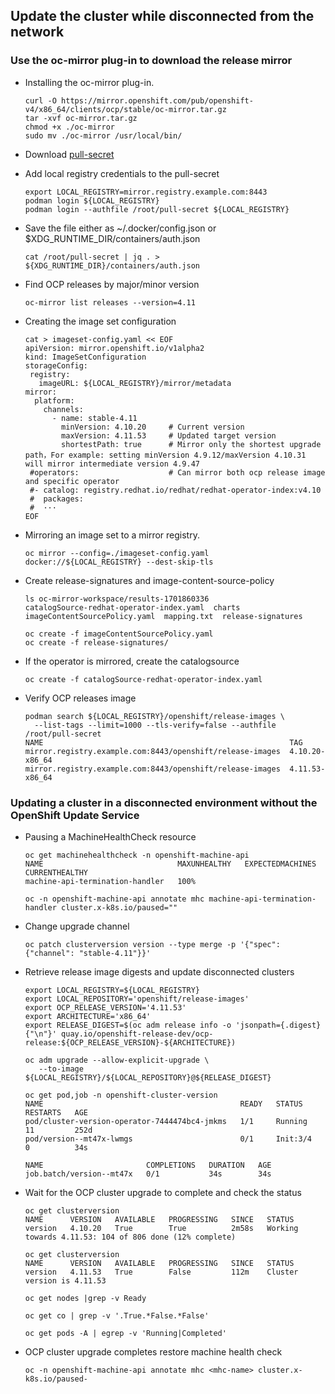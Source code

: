 ## Update the cluster while disconnected from the network

### Use the oc-mirror plug-in to download the release mirror

* Installing the oc-mirror plug-in.
  ```
  curl -O https://mirror.openshift.com/pub/openshift-v4/x86_64/clients/ocp/stable/oc-mirror.tar.gz
  tar -xvf oc-mirror.tar.gz
  chmod +x ./oc-mirror
  sudo mv ./oc-mirror /usr/local/bin/
  ```
* Download [pull-secret](https://console.redhat.com/openshift/install/pull-secret)

* Add local registry credentials to the pull-secret
  ```
  export LOCAL_REGISTRY=mirror.registry.example.com:8443
  podman login ${LOCAL_REGISTRY}
  podman login --authfile /root/pull-secret ${LOCAL_REGISTRY}
  ```

* Save the file either as ~/.docker/config.json or $XDG_RUNTIME_DIR/containers/auth.json
  ```
  cat /root/pull-secret | jq . > ${XDG_RUNTIME_DIR}/containers/auth.json
  ```
  
* Find OCP releases by major/minor version
  ```
  oc-mirror list releases --version=4.11
  ```

* Creating the image set configuration
  ```
  cat > imageset-config.yaml << EOF
  apiVersion: mirror.openshift.io/v1alpha2
  kind: ImageSetConfiguration
  storageConfig:
   registry:
     imageURL: ${LOCAL_REGISTRY}/mirror/metadata
  mirror:
    platform:
      channels:
        - name: stable-4.11
          minVersion: 4.10.20     # Current version
          maxVersion: 4.11.53     # Updated target version
          shortestPath: true      # Mirror only the shortest upgrade path，For example: setting minVersion 4.9.12/maxVersion 4.10.31 will mirror intermediate version 4.9.47
   #operators:                    # Can mirror both ocp release image and specific operator
   #- catalog: registry.redhat.io/redhat/redhat-operator-index:v4.10
   #  packages:
   #  ···
  EOF
  ```

* Mirroring an image set to a mirror registry.
  ```
  oc mirror --config=./imageset-config.yaml docker://${LOCAL_REGISTRY} --dest-skip-tls
  ```

* Create release-signatures and image-content-source-policy
  ```
  ls oc-mirror-workspace/results-1701860336
  catalogSource-redhat-operator-index.yaml  charts  imageContentSourcePolicy.yaml  mapping.txt  release-signatures

  oc create -f imageContentSourcePolicy.yaml
  oc create -f release-signatures/
  ```

* If the operator is mirrored, create the catalogsource
  ```
  oc create -f catalogSource-redhat-operator-index.yaml
  ```

* Verify OCP releases image
  ```
  podman search ${LOCAL_REGISTRY}/openshift/release-images \
    --list-tags --limit=1000 --tls-verify=false --authfile /root/pull-secret
  NAME                                                       TAG
  mirror.registry.example.com:8443/openshift/release-images  4.10.20-x86_64
  mirror.registry.example.com:8443/openshift/release-images  4.11.53-x86_64
  ```

### Updating a cluster in a disconnected environment without the OpenShift Update Service
  
* Pausing a MachineHealthCheck resource
  ```
  oc get machinehealthcheck -n openshift-machine-api
  NAME                              MAXUNHEALTHY   EXPECTEDMACHINES   CURRENTHEALTHY
  machine-api-termination-handler   100% 

  oc -n openshift-machine-api annotate mhc machine-api-termination-handler cluster.x-k8s.io/paused=""
  ```

* Change upgrade channel
  ```
  oc patch clusterversion version --type merge -p '{"spec": {"channel": "stable-4.11"}}'
  ```

* Retrieve release image digests and update disconnected clusters
  ```
  export LOCAL_REGISTRY=${LOCAL_REGISTRY}
  export LOCAL_REPOSITORY='openshift/release-images'
  export OCP_RELEASE_VERSION='4.11.53'
  export ARCHITECTURE='x86_64'
  export RELEASE_DIGEST=$(oc adm release info -o 'jsonpath={.digest}{"\n"}' quay.io/openshift-release-dev/ocp-release:${OCP_RELEASE_VERSION}-${ARCHITECTURE})

  oc adm upgrade --allow-explicit-upgrade \
     --to-image ${LOCAL_REGISTRY}/${LOCAL_REPOSITORY}@${RELEASE_DIGEST}

  oc get pod,job -n openshift-cluster-version
  NAME                                            READY   STATUS     RESTARTS   AGE
  pod/cluster-version-operator-7444474bc4-jmkms   1/1     Running    11         252d
  pod/version--mt47x-lwmgs                        0/1     Init:3/4   0          34s

  NAME                       COMPLETIONS   DURATION   AGE
  job.batch/version--mt47x   0/1           34s        34s
  ```
  
* Wait for the OCP cluster upgrade to complete and check the status
  ```
  oc get clusterversion
  NAME      VERSION   AVAILABLE   PROGRESSING   SINCE   STATUS
  version   4.10.20   True        True          2m58s   Working towards 4.11.53: 104 of 806 done (12% complete)

  oc get clusterversion
  NAME      VERSION   AVAILABLE   PROGRESSING   SINCE   STATUS
  version   4.11.53   True        False         112m    Cluster version is 4.11.53

  oc get nodes |grep -v Ready

  oc get co | grep -v '.True.*False.*False' 

  oc get pods -A | egrep -v 'Running|Completed'
  ```

* OCP cluster upgrade completes restore machine health check
  ```
  oc -n openshift-machine-api annotate mhc <mhc-name> cluster.x-k8s.io/paused-
  ```
